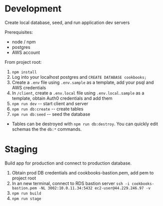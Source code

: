 # Development
Create local database, seed, and run application dev servers

Prerequisites:
- node / npm
- postgres
- AWS account

From project root:

1. `npm install`
2. Log into your localhost postgres and `CREATE DATABASE cookbooks;`
3. Create a `.env` file using `.env.sample` as a template, add your psql and AWS credentials
4. In `/client`, create a `.env.local` file using `.env.local.sample` as a template, obtain Auth0 credentials and add them
5. `npm run dev` -- start client and server
6. `npm run db:create` -- create tables
7. `npm run db:seed` -- seed the database

* Tables can be destroyed with `npm run db:destroy`. You can quickly edit schemas the the `db:*` commands.

# Staging
Build app for production and connect to production database.

1. Obtain prod DB credentials and cookbooks-bastion.pem, add pem to project root
2. In an new terminal, connect to RDS bastion server `ssh -i cookbooks-bastion.pem -NL 3002:10.0.11.34:5432 ec2-user@44.229.246.97 -v`
3. `npm run build`
4. `npm run stage`